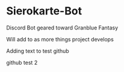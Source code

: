 # Sierokarte-Bot
Discord Bot geared toward Granblue Fantasy

Will add to as more things project develops

Adding text to test github

github test 2 
